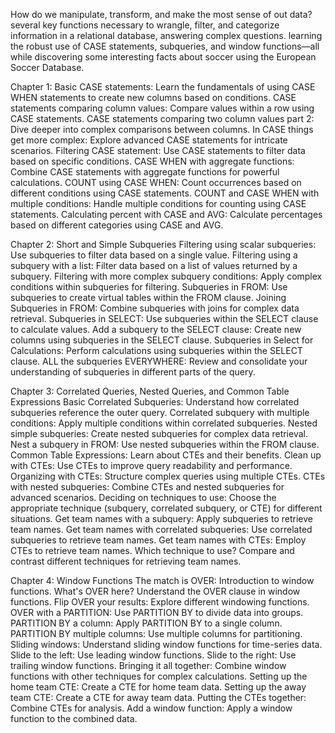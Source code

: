 How do we manipulate, transform, and make the most sense of out data? several key functions necessary to wrangle, filter, and categorize information in a relational database,
answering complex questions. learning the robust use of CASE statements, subqueries, and window functions—all while discovering some interesting facts about soccer using the European Soccer Database.

  Chapter 1: 
Basic CASE statements: Learn the fundamentals of using CASE WHEN statements to create new columns based on conditions.
CASE statements comparing column values: Compare values within a row using CASE statements.
CASE statements comparing two column values part 2: Dive deeper into complex comparisons between columns.
In CASE things get more complex: Explore advanced CASE statements for intricate scenarios.
Filtering CASE statement: Use CASE statements to filter data based on specific conditions.
CASE WHEN with aggregate functions: Combine CASE statements with aggregate functions for powerful calculations.
COUNT using CASE WHEN: Count occurrences based on different conditions using CASE statements.
COUNT and CASE WHEN with multiple conditions: Handle multiple conditions for counting using CASE statements.
Calculating percent with CASE and AVG: Calculate percentages based on different categories using CASE and AVG.
  
  Chapter 2: Short and Simple Subqueries
Filtering using scalar subqueries: Use subqueries to filter data based on a single value.
Filtering using a subquery with a list: Filter data based on a list of values returned by a subquery.
Filtering with more complex subquery conditions: Apply complex conditions within subqueries for filtering.
Subqueries in FROM: Use subqueries to create virtual tables within the FROM clause.
Joining Subqueries in FROM: Combine subqueries with joins for complex data retrieval.
Subqueries in SELECT: Use subqueries within the SELECT clause to calculate values.
Add a subquery to the SELECT clause: Create new columns using subqueries in the SELECT clause.
Subqueries in Select for Calculations: Perform calculations using subqueries within the SELECT clause.
ALL the subqueries EVERYWHERE: Review and consolidate your understanding of subqueries in different parts of the query.
  
  Chapter 3: Correlated Queries, Nested Queries, and Common Table Expressions
Basic Correlated Subqueries: Understand how correlated subqueries reference the outer query.
Correlated subquery with multiple conditions: Apply multiple conditions within correlated subqueries.
Nested simple subqueries: Create nested subqueries for complex data retrieval.
Nest a subquery in FROM: Use nested subqueries within the FROM clause.
Common Table Expressions: Learn about CTEs and their benefits.
Clean up with CTEs: Use CTEs to improve query readability and performance.
Organizing with CTEs: Structure complex queries using multiple CTEs.
CTEs with nested subqueries: Combine CTEs and nested subqueries for advanced scenarios.
Deciding on techniques to use: Choose the appropriate technique (subquery, correlated subquery, or CTE) for different situations.
Get team names with a subquery: Apply subqueries to retrieve team names.
Get team names with correlated subqueries: Use correlated subqueries to retrieve team names.
Get team names with CTEs: Employ CTEs to retrieve team names.
Which technique to use? Compare and contrast different techniques for retrieving team names.
  
  Chapter 4: Window Functions
The match is OVER: Introduction to window functions.
What's OVER here? Understand the OVER clause in window functions.
Flip OVER your results: Explore different windowing functions.
OVER with a PARTITION: Use PARTITION BY to divide data into groups.
PARTITION BY a column: Apply PARTITION BY to a single column.
PARTITION BY multiple columns: Use multiple columns for partitioning.
Sliding windows: Understand sliding window functions for time-series data.
Slide to the left: Use leading window functions.
Slide to the right: Use trailing window functions.
Bringing it all together: Combine window functions with other techniques for complex calculations.
Setting up the home team CTE: Create a CTE for home team data.
Setting up the away team CTE: Create a CTE for away team data.
Putting the CTEs together: Combine CTEs for analysis.
Add a window function: Apply a window function to the combined data.
